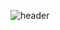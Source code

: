![header](https://capsule-render.vercel.app/api?type=slice&color=lightpink&height=300&section=header&text=1조&fontSize=90)

